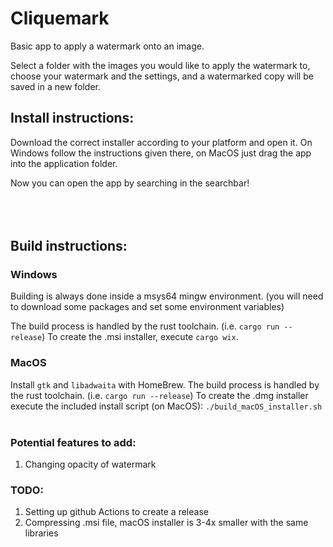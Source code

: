 # Cliquemark
Basic app to apply a watermark onto an image.

Select a folder with the images you would like to apply the watermark to, choose your watermark and the settings, and a watermarked copy will be saved in a new folder.

## Install instructions:

Download the correct installer according to your platform and open it. On Windows follow the instructions given there, on MacOS just drag the app into the application folder.

Now you can open the app by searching in the searchbar!
<br/><br/>
<br/><br/>

## Build instructions:

### Windows
Building is always done inside a msys64 mingw environment. (you will need to download some packages and set some environment variables)

The build process is handled by the rust toolchain. (i.e. `cargo run --release`) 
To create the .msi installer, execute `cargo wix`. 

### MacOS
Install `gtk` and `libadwaita` with HomeBrew.
The build process is handled by the rust toolchain. (i.e. `cargo run --release`)
To create the .dmg installer execute the included install script (on MacOS): `./build_macOS_installer.sh`
<br/><br/>

### Potential features to add:
1. Changing opacity of watermark

### TODO:
1. Setting up github Actions to create a release
2. Compressing .msi file, macOS installer is 3-4x smaller with the same libraries

